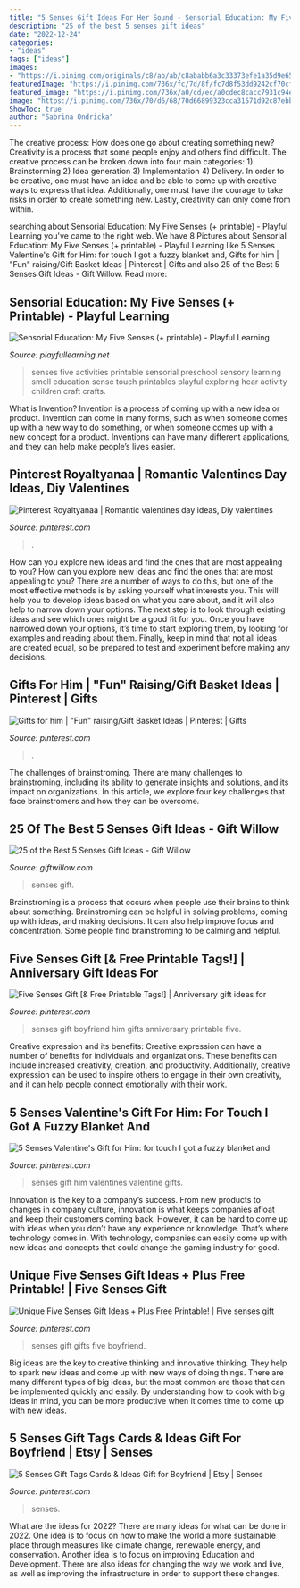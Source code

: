 ```yaml
---
title: "5 Senses Gift Ideas For Her Sound - Sensorial Education: My Five Senses (+ Printable)"
description: "25 of the best 5 senses gift ideas"
date: "2022-12-24"
categories:
- "ideas"
tags: ["ideas"]
images:
- "https://i.pinimg.com/originals/c8/ab/ab/c8ababb6a3c33373efe1a35d9e65800f.jpg"
featuredImage: "https://i.pinimg.com/736x/fc/7d/8f/fc7d8f53dd9242cf70cf68f270faf29e.jpg"
featured_image: "https://i.pinimg.com/736x/a0/cd/ec/a0cdec8cacc7931c94ef833f9e4d111d.jpg"
image: "https://i.pinimg.com/736x/70/d6/68/70d66899323cca31571d92c87ebb6553.jpg?b=t"
ShowToc: true
author: "Sabrina Ondricka"
---
```



The creative process: How does one go about creating something new?
Creativity is a process that some people enjoy and others find difficult. The creative process can be broken down into four main categories: 1) Brainstorming 2) Idea generation 3) Implementation 4) Delivery. In order to be creative, one must have an idea and be able to come up with creative ways to express that idea. Additionally, one must have the courage to take risks in order to create something new. Lastly, creativity can only come from within.

	

		
searching about Sensorial Education: My Five Senses (+ printable) - Playful Learning you've came to the right web. We have 8 Pictures about Sensorial Education: My Five Senses (+ printable) - Playful Learning like 5 Senses Valentine&#039;s Gift for Him: for touch I got a fuzzy blanket and, Gifts for him | &quot;Fun&quot; raising/Gift Basket Ideas | Pinterest | Gifts and also 25 of the Best 5 Senses Gift Ideas - Gift Willow. Read more:
		
    
## Sensorial Education: My Five Senses (+ Printable) - Playful Learning

<img loading=lazy src="http://playfullearning.net/wp-content/uploads/2013/10/FiveSensesTitle-600x1131.jpg" onerror="this.onerror=null;this.src='https://tse4.mm.bing.net/th?id=OIP.-J63grteudkabXhp8AkYjwHaN9&amp;pid=15.1';" alt="Sensorial Education: My Five Senses (+ printable) - Playful Learning">

_Source: playfullearning.net_

>senses five activities printable sensorial preschool sensory learning smell education sense touch printables playful exploring hear activity children craft crafts. 

	

What is Invention?
Invention is a process of coming up with a new idea or product. Invention can come in many forms, such as when someone comes up with a new way to do something, or when someone comes up with a new concept for a product. Inventions can have many different applications, and they can help make people’s lives easier.

    
## Pinterest Royaltyanaa | Romantic Valentines Day Ideas, Diy Valentines

<img loading=lazy src="https://i.pinimg.com/736x/fc/7d/8f/fc7d8f53dd9242cf70cf68f270faf29e.jpg" onerror="this.onerror=null;this.src='https://tse4.mm.bing.net/th?id=OIP.YzvNR-u8unn5vz5ljegaJgHaHU&amp;pid=15.1';" alt="Pinterest Royaltyanaa | Romantic valentines day ideas, Diy valentines">

_Source: pinterest.com_

>. 

	

How can you explore new ideas and find the ones that are most appealing to you?
How can you explore new ideas and find the ones that are most appealing to you? There are a number of ways to do this, but one of the most effective methods is by asking yourself what interests you. This will help you to develop ideas based on what you care about, and it will also help to narrow down your options. The next step is to look through existing ideas and see which ones might be a good fit for you. Once you have narrowed down your options, it’s time to start exploring them, by looking for examples and reading about them. Finally, keep in mind that not all ideas are created equal, so be prepared to test and experiment before making any decisions.

    
## Gifts For Him | &quot;Fun&quot; Raising/Gift Basket Ideas | Pinterest | Gifts

<img loading=lazy src="https://i.pinimg.com/736x/70/d6/68/70d66899323cca31571d92c87ebb6553.jpg?b=t" onerror="this.onerror=null;this.src='https://tse1.mm.bing.net/th?id=OIP.jy2f4jRM7cMM2oF2Sq5HhwHaJ3&amp;pid=15.1';" alt="Gifts for him | &quot;Fun&quot; raising/Gift Basket Ideas | Pinterest | Gifts">

_Source: pinterest.com_

>. 

	

The challenges of brainstroming.
There are many challenges to brainstroming, including its ability to generate insights and solutions, and its impact on organizations. In this article, we explore four key challenges that face brainstromers and how they can be overcome.

    
## 25 Of The Best 5 Senses Gift Ideas - Gift Willow

<img loading=lazy src="https://giftwillow.com/wp-content/uploads/2019/02/The-Best-5-Senses-Gift-Ideas-FB.jpg" onerror="this.onerror=null;this.src='https://tse1.mm.bing.net/th?id=OIP.4K8SHTGioWa84sL0_O6mdgHaD4&amp;pid=15.1';" alt="25 of the Best 5 Senses Gift Ideas - Gift Willow">

_Source: giftwillow.com_

>senses gift. 

	

Brainstroming is a process that occurs when people use their brains to think about something. Brainstroming can be helpful in solving problems, coming up with ideas, and making decisions. It can also help improve focus and concentration. Some people find brainstroming to be calming and helpful.

    
## Five Senses Gift [&amp; Free Printable Tags!] | Anniversary Gift Ideas For

<img loading=lazy src="https://i.pinimg.com/736x/cb/22/39/cb2239ef358ffa7348cd66fe4b1a849f.jpg" onerror="this.onerror=null;this.src='https://tse4.mm.bing.net/th?id=OIP.hWZsLPRSSE0st-7OkHRvxAHaSh&amp;pid=15.1';" alt="Five Senses Gift [&amp; Free Printable Tags!] | Anniversary gift ideas for">

_Source: pinterest.com_

>senses gift boyfriend him gifts anniversary printable five. 

	

Creative expression and its benefits:
Creative expression can have a number of benefits for individuals and organizations. These benefits can include increased creativity, creation, and productivity. Additionally, creative expression can be used to inspire others to engage in their own creativity, and it can help people connect emotionally with their work.

    
## 5 Senses Valentine&#039;s Gift For Him: For Touch I Got A Fuzzy Blanket And

<img loading=lazy src="https://i.pinimg.com/736x/a0/cd/ec/a0cdec8cacc7931c94ef833f9e4d111d.jpg" onerror="this.onerror=null;this.src='https://tse1.mm.bing.net/th?id=OIP.90-WRLVACrzbhLXHZOwXBQHaJ3&amp;pid=15.1';" alt="5 Senses Valentine&#039;s Gift for Him: for touch I got a fuzzy blanket and">

_Source: pinterest.com_

>senses gift him valentines valentine gifts. 

	

Innovation is the key to a company’s success. From new products to changes in company culture, innovation is what keeps companies afloat and keep their customers coming back. However, it can be hard to come up with ideas when you don’t have any experience or knowledge. That’s where technology comes in. With technology, companies can easily come up with new ideas and concepts that could change the gaming industry for good.

    
## Unique Five Senses Gift Ideas + Plus Free Printable! | Five Senses Gift

<img loading=lazy src="https://i.pinimg.com/736x/82/cf/9b/82cf9b7d800d8ab8710bbad7fb018823.jpg" onerror="this.onerror=null;this.src='https://tse3.mm.bing.net/th?id=OIP.k7xXhgKB4VrPV5FWrD2RZAHaLG&amp;pid=15.1';" alt="Unique Five Senses Gift Ideas + Plus Free Printable! | Five senses gift">

_Source: pinterest.com_

>senses gift gifts five boyfriend. 

	

Big ideas are the key to creative thinking and innovative thinking. They help to spark new ideas and come up with new ways of doing things. There are many different types of big ideas, but the most common are those that can be implemented quickly and easily. By understanding how to cook with big ideas in mind, you can be more productive when it comes time to come up with new ideas.

    
## 5 Senses Gift Tags Cards &amp; Ideas Gift For Boyfriend | Etsy | Senses

<img loading=lazy src="https://i.pinimg.com/originals/c8/ab/ab/c8ababb6a3c33373efe1a35d9e65800f.jpg" onerror="this.onerror=null;this.src='https://tse1.mm.bing.net/th?id=OIP.1s06YG8l7jUIQTIwADj6RgHaF7&amp;pid=15.1';" alt="5 Senses Gift Tags Cards &amp; Ideas Gift for Boyfriend | Etsy | Senses">

_Source: pinterest.com_

>senses. 

	

What are the ideas for 2022?
There are many ideas for what can be done in 2022. One idea is to focus on how to make the world a more sustainable place through measures like climate change, renewable energy, and conservation. Another idea is to focus on improving Education and Development. There are also ideas for changing the way we work and live, as well as improving the infrastructure in order to support these changes.

